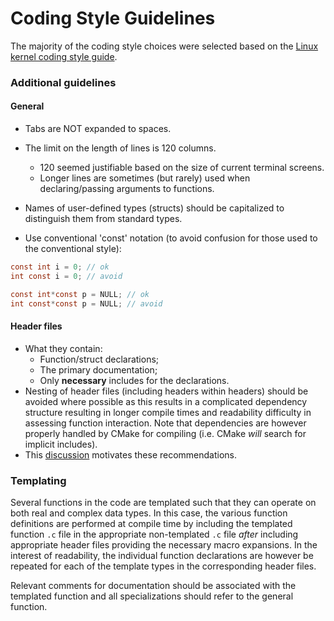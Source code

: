 # Coding Style Guidelines

The majority of the coding style choices were selected based on the
[Linux kernel coding style guide](https://www.kernel.org/doc/html/v4.10/process/coding-style.html).

### Additional guidelines

#### General

- Tabs are NOT expanded to spaces.

- The limit on the length of lines is 120 columns.
	- 120 seemed justifiable based on the size of current terminal screens.
	- Longer lines are sometimes (but rarely) used when declaring/passing arguments to
	  functions.

- Names of user-defined types (structs) should be capitalized to distinguish them from standard
  types.
- Use conventional 'const' notation (to avoid confusion for those used to the conventional style):
```c
const int i = 0; // ok
int const i = 0; // avoid

const int*const p = NULL; // ok
int const*const p = NULL; // avoid
```

#### Header files
- What they contain:
	- Function/struct declarations;
	- The primary documentation;
	- Only **necessary** includes for the declarations.
- Nesting of header files (including headers within headers) should be avoided where possible as
  this results in a complicated dependency structure resulting in longer compile times and
  readability difficulty in assessing function interaction. Note that dependencies are however
  properly handled by CMake for compiling (i.e. CMake *will* search for implicit includes).
- This [discussion](http://stackoverflow.com/questions/1804486/should-i-use-include-in-headers)
  motivates these recommendations.

### Templating

Several functions in the code are templated such that they can operate on both real and complex data types. In this
case, the various function definitions are performed at compile time by including the templated function `.c` file in
the appropriate non-templated `.c` file *after* including appropriate header files providing the necessary macro
expansions. In the interest of readability, the individual function declarations are however be repeated for each of the
template types in the corresponding header files.

Relevant comments for documentation should be associated with the templated function and all specializations should
refer to the general function.
